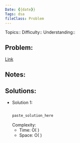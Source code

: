 ```yaml
---
Date: {{date}}
Tags: dsa
fileClass: Problem
---
```

Topics:: 
Difficulty:: 
Understanding:: 
## Problem: 


[Link](paste_link_here)

## Notes: 


## Solutions: 

- Solution 1: 
	```java
	
	paste_solution_here
	
	```
	Complexity: 
	- Time: O( )
	- Space: O( )

